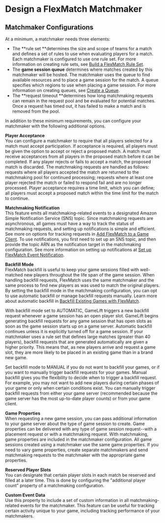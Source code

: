 # Design a FlexMatch Matchmaker<a name="match-configuration"></a>

## Matchmaker Configurations<a name="match-configuration-elements"></a>

At a minimum, a matchmaker needs three elements:
+ The **rule set **determines the size and scope of teams for a match and defines a set of rules to use when evaluating players for a match\. Each matchmaker is configured to use one rule set\. For more information on creating rule sets, see [Build a FlexMatch Rule Set](match-rulesets.md)\.
+ The **game session queue** determines where matches created by this matchmaker will be hosted\. The matchmaker uses the queue to find available resources and to place a game session for the match\. A queue specifies which regions to use when placing a game session\. For more information on creating queues, see [Create a Queue](queues-creating.md)\.
+ The **request timeout **determines how long matchmaking requests can remain in the request pool and be evaluated for potential matches\. Once a request has timed out, it has failed to make a match and is removed from the pool\. 

In addition to these minimum requirements, you can configure your matchmaker with the following additional options\.

**Player Acceptance**  
You can configure a matchmaker to require that all players selected for a match must accept participation\. If acceptance is required, all players must be given the option to accept or reject a proposed match\. A match must receive acceptances from all players in the proposed match before it can be completed\. If any player rejects or fails to accept a match, the proposed match is discarded\. The matchmaking requests are handled as follows: requests where all players accepted the match are returned to the matchmaking pool for continued processing; requests where at least one player rejected the match or failed to respond fail and are no longer processed\. Player acceptance requires a time limit, which you can define; all players must accept a proposed match within the time limit for the match to continue\. 

**Matchmaking Notification**  
This feature emits all matchmaking\-related events to a designated Amazon Simple Notification Service \(SNS\) topic\. Since matchmaking requests are asynchronous, all games must have a way to track the status of matchmaking requests, and setting up notifications is simple and efficient\. See more on options for tracking requests in [Add FlexMatch to a Game Client](match-client.md)\. To use notifications, you first need to set up an SNS topic, and then provide the topic ARN as the notification target in the matchmaking configuration\. See more information on setting up notifications at [Set up FlexMatch Event Notification](match-notification.md)\.

**Backfill Mode**  
FlexMatch backfill is useful to keep your game sessions filled with well\-matched new players throughout the life span of the game session\. When handling backfill requests, FlexMatch uses the same matchmaker and the same process to find new players as was used to match the original players\. By setting the backfill mode in the matchmaking configuration, you can opt to use automatic backfill or manage backfill requests manually\. Learn more about automatic backfill in [Backfill Existing Games with FlexMatch](match-backfill.md)\.

With backfill mode set to AUTOMATIC, GameLift triggers a new backfill request whenever a game session has an open player slot\. GameLift begins generating backfill requests for any game session that has open slots as soon as the game session starts up on a game server\. Automatic backfill continues unless it is explicitly turned off for a game session\. If your matchmaker uses a rule set that defines large matches \(greater than 40 players\), backfill requests that are generated automatically are given a higher priority\. This means that, as new players arrive and request a game slot, they are more likely to be placed in an existing game than in a brand new game\. 

Set backfill mode to MANUAL if you do not want to backfill your games, or if you want to manually trigger backfill requests for your games\. Manual backfill gives you the flexibility to decide when to trigger a backfill request\. For example, you may not want to add new players during certain phases of your game or only when certain conditions exist\. You can manually trigger backfill requests from either your game server \(recommended because the game server has the most up\-to\-date player counts\) or from your game client\.

**Game Properties**  
When requesting a new game session, you can pass additional information to your game server about the type of game session to create\. Game properties can be delivered with any type of game session request\-\-with a placement request or with a matchmaking request\. With matchmaking, game properties are included in the matchmaker configuration\. All game sessions created using a matchmaker use the same game properties\. If you need to vary game properties, create separate matchmakers and send matchmaking requests to the matchmaker with the appropriate game properties\.

**Reserved Player Slots**  
You can designate that certain player slots in each match be reserved and filled at a later time\. This is done by configuring the "additional player count" property of a matchmaking configuration\. 

**Custom Event Data**  
Use this property to include a set of custom information in all matchmaking\-related events for the matchmaker\. This feature can be useful for tracking certain activity unique to your game, including tracking performance of your matchmakers\. 